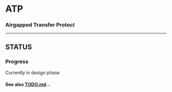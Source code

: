 # ATP
### Airgapped Transfer Protocl

---
## STATUS
### Progress
Currently in design phase
#### See also [TODO.md](docs/TODO.md)...